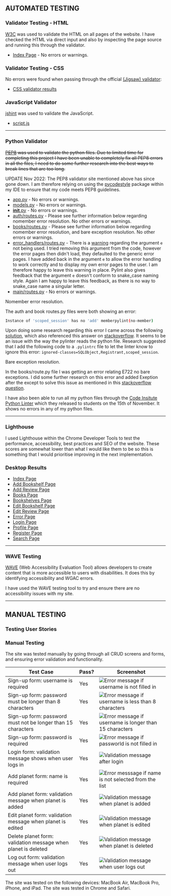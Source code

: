 ## AUTOMATED TESTING

### Validator Testing - HTML

[W3C](https://validator.w3.org/) was used to validate the HTML on all pages of the website. I have checked the HTML via direct input and also by inspecting the page source and running this through the validator.

* [Index Page](https://validator.w3.org/nu/?doc=https%3A%2F%2Fbookworm2022.herokuapp.com%2F) - No errors or warnings.





### Validator Testing - CSS
No errors were found when passing through the official [(Jigsaw) validator](https://jigsaw.w3.org/css-validator/):
- [CSS validator results](/static/images/css-testing-image.jpg)


### JavaScript Validator

[jshint](https://jshint.com/) was used to validate the JavaScript.

* [script.js](documentation/testing/validation/jshint-script.png)

- - -

### Python Validator

~~[PEP8](http://pep8online.com/) was used to validate the python files. Due to limited time for completing this project I have been unable to completely fix all PEP8 errors in all the files, I need to do some further research into the best ways to break lines that are too long.~~

UPDATE Nov 2022: The PEP8 validator site mentioned above has since gone down. I am therefore relying on using the [pycodestyle](https://pypi.org/project/pycodestyle/) package within my IDE to ensure that my code meets PEP8 guidelines.

* [app.py](documentation/testing/validation/python-app.png) - No errors or warnings.
* [models.py](documentation/testing/validation/python-models.png) - No errors or warnings.
* [__init__.py](documentation/testing/validation/python-init.png) - No errors or warnings.
* [auth/routes.py](documentation/testing/validation/python-auth-routes.png) - Please see further information below regarding nomember error resolution. No other errors or warnings.
* [books/routes.py](documentation/testing/validation/python-book-routes.png) - Please see further information below regarding nomember error resolution, and bare exception resolution. No other errors or warnings.
* [error_handlers/routes.py](documentation/testing/validation/python-error-routes.png) - There is a [warning](documentation/testing/validation/error-route-pep8.png) regarding the argument `e` not being used. I tried removing this argument from the code, however the error pages then didn't load, they defaulted to the generic error pages. I have added back in the argument `e` to allow the error handling to work correctly and to display my own error pages to the user. I am therefore happy to leave this warning in place. Pylint also gives feedback that the argument `e` doesn't conform to snake_case naming style. Again I am happy to leave this feedback, as there is no way to snake_case name a singular letter.
* [main/routes.py](documentation/testing/validation/python-main-routes.png) - No errors or warnings.

Nomember error resolution.

The auth and book routes.py files were both showing an error:

``` bash
Instance of 'scoped_session' has no 'add' memberpylint(no-member)
```

Upon doing some research regarding this error I came across the following [solution](https://cs50.stackexchange.com/questions/32768/instance-of-scoped-session-has-no-commit-member), which also referenced this answer on [stackoverflow](https://stackoverflow.com/questions/42789666/pylint-error-message-on-cloud-9-cs50). It seems to be an issue with the way the pylinter reads the python file. Research suggested that I add the following code to a `.pylintrc` file to let the linter know to ignore this error: `ignored-classes=SQLObject,Registrant,scoped_session`.

Bare exception resolution.

In the books/route.py file I was getting an error relating E722 no bare exceptions. I did some further research on this error and added Exeption after the except to solve this issue as mentioned in this [stackoverflow question](https://stackoverflow.com/questions/54948548/what-is-wrong-with-using-a-bare-except).

I have also been able to run all my python files through the [Code Insitute Python Linter](https://pep8ci.herokuapp.com/) which they released to students on the 15th of November. It shows no errors in any of my python files.
- - -

### Lighthouse

I used Lighthouse within the Chrome Developer Tools to test the performance, accessibility, best practices and SEO of the website. These scores are somewhat lower than what I would like them to be so this is something that I would prioritise improving in the next implementation.

### Desktop Results

* [Index Page](documentation/testing/validation/lh-index-desk.png)
* [Add Bookshelf Page](documentation/testing/validation/lh-add-bookshelf-desk.png)
* [Add Review Page](documentation/testing/validation/lh-add-review-desk.png)
* [Books Page](documentation/testing/validation/lh-books-desk.png)
* [Bookshelves Page](documentation/testing/validation/lh-bookshelves-desk.png)
* [Edit Bookshelf Page](documentation/testing/validation/lh-edit-bookshelf-desk.png)
* [Edit Review Page](documentation/testing/validation/lh-edit-review-desk.png)
* [Error Page](documentation/testing/validation/lh-error-desk.png)
* [Login Page](documentation/testing/validation/lh-login-desk.png)
* [Profile Page](documentation/testing/validation/lh-profile-desk.png)
* [Register Page](documentation/testing/validation/lh-register-desk.png)
* [Search Page](documentation/testing/validation/lh-search-desk.png)

- - -

### WAVE Testing

[WAVE](http://wave.webaim.org/) (Web Accessibility Evaluation Tool) allows developers to create content that is more accessible to users with disabilities. It does this by identifying accessibility and WGAC errors.

I have used the WAVE testing tool to try and ensure there are no accessibility issues with my site.

- - -

## MANUAL TESTING

### Testing User Stories

### Manual Testing

The site was tested manually by going through all CRUD screens and forms, and ensuring error validation and functionality. 

| Test Case | Pass? | Screenshot |
|-----------|-------|------------|
|Sign-up form: username is required|Yes|![Error message if username is not filled in](static/readme/test-signup-username.png)|
|Sign-up form: password must be longer than 8 characters|Yes|![Error message if username is less than 8 characters](static/readme/test-signup-password-8.jpg)|
|Sign-up form: password must not be longer than 15 characters|Yes|![Error message if username is longer than 15 characters](static/readme/test-signup-password-15.png)|
|Sign-up form: password is required|Yes|![Error message if passworld is not filled in](static/readme/test-signup-password.jpg)|
|Login form: validation message shows when user logs in|Yes|![Validation message after login](static/readme/test-login-message.png)|
|Add planet form: name is required|Yes|![Error messsage if name is not selected from the list](static/readme/test-add-planet-name.jpg)|
|Add planet form: validation message when planet is added|Yes|![Validation message when planet is added](static/readme/test-add-planet-validation.jpg)|
|Edit planet form: validation message when planet is edited|Yes|![Validation message when planet is edited](static/readme/test-edit-planet-validation.png)|
|Delete planet form: validation message when planet is deleted|Yes|![Validation message when planet is deleted](static/readme/test-delete-planet-validation.jpg)|
|Log out form: validation message when user logs out|Yes|![Validation message when user logs out](static/readme/test-sign-out-validation.jpg)|

The site was tested on the following devices: MacBook Air, MacBook Pro, iPhone, and iPad. The site was tested in Chrome and Safari.